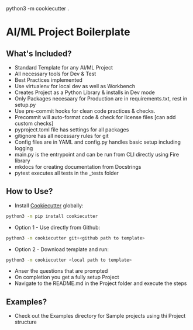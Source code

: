 python3 -m cookiecutter .

# AI/ML Project Boilerplate

## What's Included?
* Standard Template for any AI/ML Project 
* All necessary tools for Dev & Test
* Best Practices implemented
* Use virtualenv for local dev as well as Workbench
* Creates Project as a Python Library & installs in Dev mode
* Only Packages necesaary for Production are in requirements.txt, rest in setup.py
* Use pre-commit hooks for clean code practices & checks.
* Precommit will auto-format code & check for license files [can add custom checks]
* pyproject.toml file has settings for all packages
* gitignore has all necessary rules for git
* Config files are in YAML and config.py handles basic setup including logging
* main.py is the entrypoint and can be run from CLI directly using Fire library
* mkdocs for creating documentation from Docstrings
* pytest executes all tests in the _tests folder


## How to Use?
* Install [Cookiecutter](https://github.com/cookiecutter/cookiecutter) globally:
```bash
python3 -m pip install cookiecutter
```
* Option 1 - Use directly from Github:
```bash
python3 -m cookiecutter git+<github path to template>
```
* Option 2 - Download template and run:
```bash
python3 -m cookiecutter <local path to template>
```
* Anser the questions that are prompted
* On completion you get a fully setup Project
* Navigate to the README.md in the Project folder and execute the steps

## Examples?
* Check out the Examples directory for Sample projects using thi Project structure
